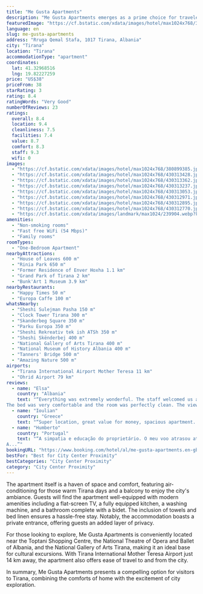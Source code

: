 ```yaml
---
title: "Me Gusta Apartments"
description: "Me Gusta Apartments emerges as a prime choice for travelers seeking comfort and convenience in the heart of Tirana."
featuredImage: "https://cf.bstatic.com/xdata/images/hotel/max1024x768/380899385.jpg?k=7df24502e1911fa4ac56cb22851759f9d233b81b27aa9971b70ac93314664005&o=&hp=1"
language: en
slug: me-gusta-apartments
address: "Rruga Qemal Stafa, 1017 Tirana, Albania"
city: "Tirana"
location: "Tirana"
accommodationType: "apartment"
coordinates:
  lat: 41.32968516
  lng: 19.82227259
price: "US$38"
priceFrom: 38
starRating: 3
rating: 8.4
ratingWords: "Very Good"
numberOfReviews: 23
ratings:
  overall: 8.4
  location: 9.4
  cleanliness: 7.5
  facilities: 7.4
  value: 8.7
  comfort: 8.3
  staff: 9.3
  wifi: 0
images:
  - "https://cf.bstatic.com/xdata/images/hotel/max1024x768/380899385.jpg?k=7df24502e1911fa4ac56cb22851759f9d233b81b27aa9971b70ac93314664005&o=&hp=1"
  - "https://cf.bstatic.com/xdata/images/hotel/max1024x768/430313428.jpg?k=f42126a733f29bebdde736b7ec39ad2195dd22b93d0df52583ea261c00e7ecaa&o=&hp=1"
  - "https://cf.bstatic.com/xdata/images/hotel/max1024x768/430313362.jpg?k=0d78167ad658ab657109f377f1ea198503557dcd824469650c65a5a95bda30e0&o=&hp=1"
  - "https://cf.bstatic.com/xdata/images/hotel/max1024x768/430313237.jpg?k=75d7f327b8d1645aaaefb6e5e48575abc69177844ffe84f4b91526fb40bc522c&o=&hp=1"
  - "https://cf.bstatic.com/xdata/images/hotel/max1024x768/430313053.jpg?k=50c69c1a8de5e2fa3a68c3f40ad1102f2c9c75b2fccbe5dd7279afed2c3c82b3&o=&hp=1"
  - "https://cf.bstatic.com/xdata/images/hotel/max1024x768/430312971.jpg?k=13a2e1d87682c0a46fb5b997fbc1324b570b4788ff71afff75aafd4c074ca640&o=&hp=1"
  - "https://cf.bstatic.com/xdata/images/hotel/max1024x768/430312895.jpg?k=68fa92e3be41ff8ff013cdbb2581e1d85468941f39af94d94c6715f2fb6777cb&o=&hp=1"
  - "https://cf.bstatic.com/xdata/images/hotel/max1024x768/430312770.jpg?k=8bb7c97cb58f9c6e4f50ee711bf3a9ca9a301c43424c8bf3925130cff6424289&o=&hp=1"
  - "https://cf.bstatic.com/xdata/images/landmark/max1024/239904.webp?k=9c5ce5a5cec513490c3aad64cf6f614fc3f1986d78b0ea5a8708416a8a081622&o="
amenities:
  - "Non-smoking rooms"
  - "Fast free WiFi (54 Mbps)"
  - "Family rooms"
roomTypes:
  - "One-Bedroom Apartment"
nearbyAttractions:
  - "House of Leaves 600 m"
  - "Rinia Park 650 m"
  - "Former Residence of Enver Hoxha 1.1 km"
  - "Grand Park of Tirana 2 km"
  - "Bunk'Art 1 Museum 3.9 km"
nearbyRestaurants:
  - "Happy Times 50 m"
  - "Europa Caffe 100 m"
whatsNearby:
  - "Sheshi Sulejman Pasha 150 m"
  - "Clock Tower Tirana 300 m"
  - "Skanderbeg Square 350 m"
  - "Parku Europa 350 m"
  - "Sheshi Rekreativ tek ish ATSh 350 m"
  - "Sheshi Skënderbej 400 m"
  - "National Gallery of Arts Tirana 400 m"
  - "National Museum of History Albania 400 m"
  - "Tanners' Bridge 500 m"
  - "Amazing Nature 500 m"
airports:
  - "Tirana International Airport Mother Teresa 11 km"
  - "Ohrid Airport 79 km"
reviews:
  - name: "Elsa"
    country: "Albania"
    text: "“Everything was extremely wonderful. The staff welcomed us and showed everything we needed. The reception guy helped us a lot with our questions.
The bed was very comfortable and the room was perfectly clean. The view was very nice and a huge...”"
  - name: "Ioulian"
    country: "Greece"
    text: "“Super location, great value for money, spacious apartment. The owner was great.”"
  - name: "Humberto"
    country: "Portugal"
    text: "“A simpatia e educação do proprietário. O meu voo atrasou até às 03:00 da manhã e ele esteve à minha espera no aeroporto de Tirana para me levar ao apartamento. Muito obrigado. A localização do apartamento é excelente, mesmo no centro de Tirana.
A...”"
bookingURL: "https://www.booking.com/hotel/al/me-gusta-apartments.en-gb.html?aid=8035640"
bestFor: "Best for City Center Proximity"
bestCategories: "City Center Proximity"
category: "City Center Proximity"
---
```


The apartment itself is a haven of space and comfort, featuring air-conditioning for those warm Tirana days and a balcony to enjoy the city's ambiance. Guests will find the apartment well-equipped with modern amenities including a flat-screen TV, a fully equipped kitchen, a washing machine, and a bathroom complete with a bidet. The inclusion of towels and bed linen ensures a hassle-free stay. Notably, the accommodation boasts a private entrance, offering guests an added layer of privacy.

For those looking to explore, Me Gusta Apartments is conveniently located near the Toptani Shopping Centre, the National Theatre of Opera and Ballet of Albania, and the National Gallery of Arts Tirana, making it an ideal base for cultural excursions. With Tirana International Mother Teresa Airport just 14 km away, the apartment also offers ease of travel to and from the city.

In summary, Me Gusta Apartments presents a compelling option for visitors to Tirana, combining the comforts of home with the excitement of city exploration.